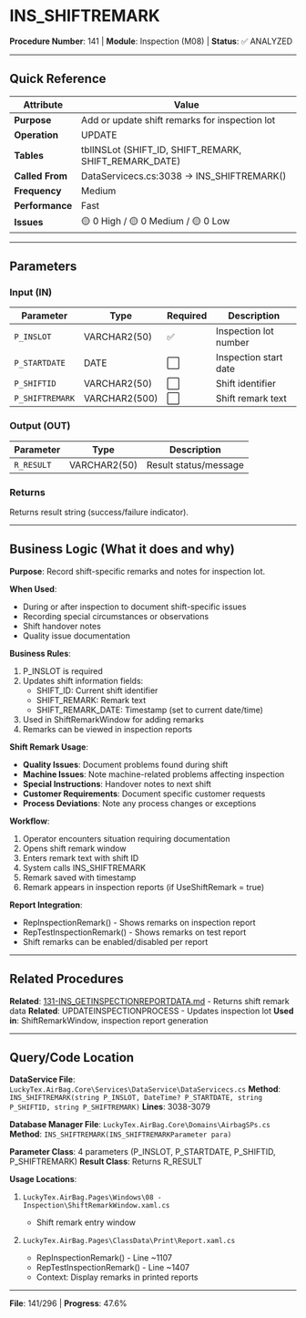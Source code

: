 # INS_SHIFTREMARK

**Procedure Number**: 141 | **Module**: Inspection (M08) | **Status**: ✅ ANALYZED

---

## Quick Reference

| Attribute | Value |
|-----------|-------|
| **Purpose** | Add or update shift remarks for inspection lot |
| **Operation** | UPDATE |
| **Tables** | tblINSLot (SHIFT_ID, SHIFT_REMARK, SHIFT_REMARK_DATE) |
| **Called From** | DataServicecs.cs:3038 → INS_SHIFTREMARK() |
| **Frequency** | Medium |
| **Performance** | Fast |
| **Issues** | 🟡 0 High / 🟡 0 Medium / 🟡 0 Low |

---

## Parameters

### Input (IN)

| Parameter | Type | Required | Description |
|-----------|------|----------|-------------|
| `P_INSLOT` | VARCHAR2(50) | ✅ | Inspection lot number |
| `P_STARTDATE` | DATE | ⬜ | Inspection start date |
| `P_SHIFTID` | VARCHAR2(50) | ⬜ | Shift identifier |
| `P_SHIFTREMARK` | VARCHAR2(500) | ⬜ | Shift remark text |

### Output (OUT)

| Parameter | Type | Description |
|-----------|------|-------------|
| `R_RESULT` | VARCHAR2(50) | Result status/message |

### Returns

Returns result string (success/failure indicator).

---

## Business Logic (What it does and why)

**Purpose**: Record shift-specific remarks and notes for inspection lot.

**When Used**:
- During or after inspection to document shift-specific issues
- Recording special circumstances or observations
- Shift handover notes
- Quality issue documentation

**Business Rules**:
1. P_INSLOT is required
2. Updates shift information fields:
   - SHIFT_ID: Current shift identifier
   - SHIFT_REMARK: Remark text
   - SHIFT_REMARK_DATE: Timestamp (set to current date/time)
3. Used in ShiftRemarkWindow for adding remarks
4. Remarks can be viewed in inspection reports

**Shift Remark Usage**:
- **Quality Issues**: Document problems found during shift
- **Machine Issues**: Note machine-related problems affecting inspection
- **Special Instructions**: Handover notes to next shift
- **Customer Requirements**: Document specific customer requests
- **Process Deviations**: Note any process changes or exceptions

**Workflow**:
1. Operator encounters situation requiring documentation
2. Opens shift remark window
3. Enters remark text with shift ID
4. System calls INS_SHIFTREMARK
5. Remark saved with timestamp
6. Remark appears in inspection reports (if UseShiftRemark = true)

**Report Integration**:
- RepInspectionRemark() - Shows remarks on inspection report
- RepTestInspectionRemark() - Shows remarks on test report
- Shift remarks can be enabled/disabled per report

---

## Related Procedures

**Related**: [131-INS_GETINSPECTIONREPORTDATA.md](./131-INS_GETINSPECTIONREPORTDATA.md) - Returns shift remark data
**Related**: UPDATEINSPECTIONPROCESS - Updates inspection lot
**Used in**: ShiftRemarkWindow, inspection report generation

---

## Query/Code Location

**DataService File**: `LuckyTex.AirBag.Core\Services\DataService\DataServicecs.cs`
**Method**: `INS_SHIFTREMARK(string P_INSLOT, DateTime? P_STARTDATE, string P_SHIFTID, string P_SHIFTREMARK)`
**Lines**: 3038-3079

**Database Manager File**: `LuckyTex.AirBag.Core\Domains\AirbagSPs.cs`
**Method**: `INS_SHIFTREMARK(INS_SHIFTREMARKParameter para)`

**Parameter Class**: 4 parameters (P_INSLOT, P_STARTDATE, P_SHIFTID, P_SHIFTREMARK)
**Result Class**: Returns R_RESULT

**Usage Locations**:
1. `LuckyTex.AirBag.Pages\Windows\08 - Inspection\ShiftRemarkWindow.xaml.cs`
   - Shift remark entry window

2. `LuckyTex.AirBag.Pages\ClassData\Print\Report.xaml.cs`
   - RepInspectionRemark() - Line ~1107
   - RepTestInspectionRemark() - Line ~1407
   - Context: Display remarks in printed reports

---

**File**: 141/296 | **Progress**: 47.6%
